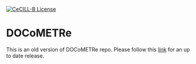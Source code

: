 [![CeCILL-B License](https://img.shields.io/badge/Licence-CeCILL--B-brightgreen)](https://github.com/fbuloup/DOCoMETRe/blob/master/LICENCE)

# DOCoMETRe
This is an old version of DOCoMETRe repo. Please follow this [link](https://github.com/TeamICSTECHNOS/DOCoMETRe/wiki) for an up to date release.



<!---
See [wiki](https://github.com/TeamICSTECHNOS/DOCoMETRe) for more details
-->
